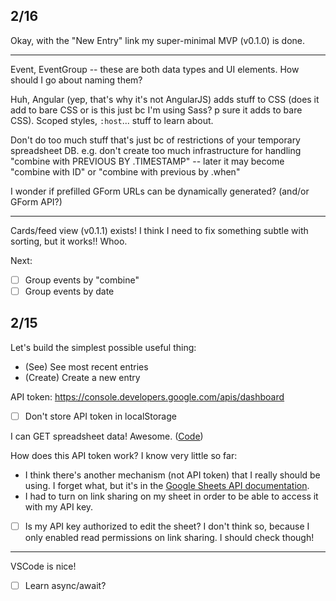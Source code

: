 ## 2/16

Okay, with the "New Entry" link my super-minimal MVP (v0.1.0) is done.

----

Event, EventGroup -- these are both data types and UI elements. How should I go about naming them?

Huh, Angular (yep, that's why it's not AngularJS) adds stuff to CSS (does it
add to bare CSS or is this just bc I'm using Sass? p sure it adds to bare CSS).
Scoped styles, `:host`... stuff to learn about.

Don't do too much stuff that's just bc of restrictions of your temporary spreadsheet DB. e.g. don't create too much infrastructure for handling "combine with PREVIOUS BY .TIMESTAMP" -- later it may become "combine with ID" or "combine with previous by .when"

I wonder if prefilled GForm URLs can be dynamically generated? (and/or GForm
API?)

----

Cards/feed view (v0.1.1) exists! I think I need to fix something subtle with sorting, but it works!! Whoo.

Next:

- [ ] Group events by "combine"
- [ ] Group events by date

## 2/15

Let's build the simplest possible useful thing:

- (See) See most recent entries
- (Create) Create a new entry

API token: https://console.developers.google.com/apis/dashboard

- [ ] Don't store API token in localStorage

I can GET spreadsheet data! Awesome. ([Code](./JOURNAL/hello-world-get.sh))

How does this API token work? I know very little so far:

- I think there's another mechanism (not API token) that I really should be
  using. I forget what, but it's in the [Google Sheets API
  documentation](https://developers.google.com/sheets/api/guides/concepts).
- I had to turn on link sharing on my sheet in order to be able to access it
  with my API key.
- [ ] Is my API key authorized to edit the sheet? I don't think so, because I only
  enabled read permissions on link sharing. I should check though!

----

VSCode is nice!

- [ ] Learn async/await?
